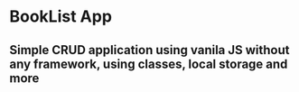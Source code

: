 # BookList App

## Simple CRUD application using vanila JS without any framework, using classes, local storage and more